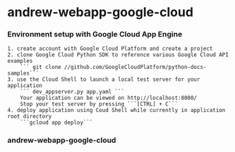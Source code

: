 # andrew-webapp-google-cloud
### Environment setup with Google Cloud App Engine
	1. create account with Google Cloud Platform and create a project
	2. clone Google Cloud Python SDK to reference various Google Cloud API examples
		``` git clone //github.com/GoogleCloudPlatform/python-docs-samples```
	3. use the Cloud Shell to launch a local test server for your application
		``` dev_appserver.py app.yaml ```
		Your application can be viewed on http://localhost:8080/ 
		Stop your test server by pressing ```[CTRL] + C```
	4. deploy application using Coud Shell while currently in application root directory
		```gcloud app deploy```

### andrew-webapp-google-cloud